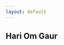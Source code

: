 ```yaml
---
layout: default
---
```

<div class="row g-5 mb-5">
  <div class="col-md-12">
    <div class="row">
      <h2 class="fw-bold col-md-12" >Hari Om Gaur</h2>
      <br>
      <script>
      var traits = ['technology leader',
      'problem solver',
      'clojure enthusiast', 'team player', 'product engineer'];

          textSequence(0);
          function textSequence(i) {

              if (traits.length > i) {
                  setTimeout(function() {
                      document.getElementById("sequence").innerHTML = traits[i];
                      textSequence(++i);
                  }, 1000); // 1 second (in milliseconds)

              } else if (traits.length == i) { // Loop
                  textSequence(0);
              }

          }
      </script>
      <p> A passionate <i id="sequence" class="col-md-12">product engineer</i></p>
      <br>
      <br>
    </div>
    <div class="row">
      <div class="col-md-4">
        <img src="{{ site.github.url }}/assets/img/m999.jpeg" alt="Home" width="100%">
        <br>
        <br>
        <img src="{{ site.github.url }}/assets/img/m9999.jpeg" alt="Home" width="100%">
      </div>
      <div class="col-md-4">
        <img src="{{ site.github.url }}/assets/img/m4.png" alt="Home" width="100%">
      </div>
      <div class="col-md-4">
        <img src="{{ site.github.url }}/assets/img/m7.jpeg" alt="Home" width="110%">
        <br>
        <br>
        <img src="{{ site.github.url }}/assets/img/m8.jpeg" alt="Home" width="110%">
      </div>
    </div>
  </div>
</div>

{% assign entries_layout = page.entries_layout | default: 'list' %}
<div class="entries-{{ entries_layout }}">
  {% for post in posts %}
    {% include archive-single.html type=entries_layout %}
  {% endfor %}
</div>
